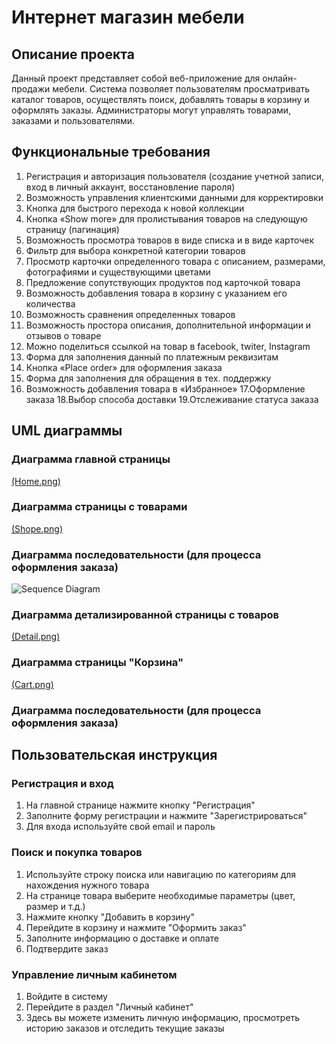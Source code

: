 # Интернет магазин мебели
## Описание проекта

Данный проект представляет собой веб-приложение для онлайн-продажи мебели. Система позволяет пользователям просматривать каталог товаров, осуществлять поиск, добавлять товары в корзину и оформлять заказы. Администраторы могут управлять товарами, заказами и пользователями.

## Функциональные требования

1. Регистрация и авторизация пользователя (создание учетной записи, вход в личный аккаунт, восстановление пароля)
2. Возможность управления клиентскими данными для корректировки
3. Кнопка для быстрого перехода к новой коллекции
4. Кнопка «Show more» для пролистывания товаров на следующую страницу (пагинация)
5. Возможность просмотра товаров в виде списка и в виде карточек
6. Фильтр для выбора конкретной категории товаров
7. Просмотр карточки определенного товара с описанием, размерами, фотографиями и существующими цветами
8. Предложение сопутствующих продуктов под карточкой товара
9. Возможность добавления товара в корзину с указанием его количества
10. Возможность сравнения определенных товаров
11. Возможность простора описания, дополнительной информации и отзывов о товаре
12. Можно поделиться ссылкой на товар в facebook, twiter, Instagram
13. Форма для заполнения данный по платежным реквизитам
14. Кнопка «Place order» для оформления заказа
15. Форма для заполнения для обращения в тех. поддержку
16. Возможность добавления товара в «Избранное»
17.Оформление заказа
18.Выбор способа доставки
19.Отслеживание статуса заказа

## UML диаграммы

### Диаграмма главной страницы
[(Home.png)](https://github.com/Dzhanet29/Pet_project_SA/blob/main/Home.png)

### Диаграмма страницы с товарами
[(Shope.png)](https://github.com/Dzhanet29/Pet_project_SA/blob/main/Shope.png)

### Диаграмма последовательности (для процесса оформления заказа)
![Sequence Diagram](https://example.com/sequence-diagram.png)

### Диаграмма детализированной страницы с товаров
[(Detail.png)](https://github.com/Dzhanet29/Pet_project_SA/blob/main/DetailPage.png)

### Диаграмма страницы "Корзина"
[(Cart.png)](https://github.com/Dzhanet29/Pet_project_SA/blob/main/Cart.png)

### Диаграмма последовательности (для процесса оформления заказа)

## Пользовательская инструкция

### Регистрация и вход
1. На главной странице нажмите кнопку "Регистрация"
2. Заполните форму регистрации и нажмите "Зарегистрироваться"
3. Для входа используйте свой email и пароль

### Поиск и покупка товаров
1. Используйте строку поиска или навигацию по категориям для нахождения нужного товара
2. На странице товара выберите необходимые параметры (цвет, размер и т.д.)
3. Нажмите кнопку "Добавить в корзину"
4. Перейдите в корзину и нажмите "Оформить заказ"
5. Заполните информацию о доставке и оплате
6. Подтвердите заказ

### Управление личным кабинетом
1. Войдите в систему
2. Перейдите в раздел "Личный кабинет"
3. Здесь вы можете изменить личную информацию, просмотреть историю заказов и отследить текущие заказы
